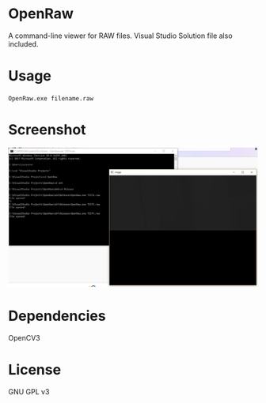 # OpenRaw

A command-line viewer for RAW files. Visual Studio Solution file also included.

# Usage

`OpenRaw.exe filename.raw`

# Screenshot

 ![openraw-screenshot](openraw-ss.png)

# Dependencies

OpenCV3

# License

GNU GPL v3

